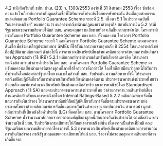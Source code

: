 4.2 หนังสือเวียนที่ ธปท. ฝนส. (23) ว. 1303/2553 ลงวันที่ 31 สิงหาคม 2553
เรื่อง ซักซ้อมความเข้าใจเกี่ยวกับการกำกับดูแลสินเชื่อที่ได้รับการค้ำประกันโดยบรรษัทประกัน
สินเชื่ออุตสาหกรรมขนาดย่อมแบบ Portfolio Guarantee Scheme ระยะที่ 2
5. เนื้อหา
5.1 ในประกาศฉบับนี้
“ธนาคารพาณิชย์” หมายความว่า ธนาคารพาณิชย์ตามกฎหมายว่าด้วยธุรกิจ
สถาบันการเงิน
5.2
กรณีรัฐบาลชดเชยความเสียหายให้แก่ บสย. ครอบคลุมความเสียหายที่อาจเกิดขึ้นจากการดำเนิน
โครงการค้ำประกันแบบ Portfolio Guarantee Scheme ของ บสย. ทั้งหมด เช่น โครงการ
Portfolio Guarantee Scheme ระยะที่ 1 และโครงการ Portfolio Guarantee Scheme
ตามมาตรการสินเชื่อเพื่อช่วยเหลือผู้ประกอบการ SMEs ที่ได้รับผลกระทบจากอุทกภัย ปี 2554
ให้ธนาคารพาณิชย์ถือปฏิบัติตามหลักเกณฑ์ ดังต่อไปนี้
การคานวณสินทรัพย์เสี่ยงด้านเครดิตและการคำนวณการกันเงินสํารอง
Approach (วิธี IRB)
5.2.1 หลักเกณฑ์การคํานวณสินทรัพย์เสี่ยงด้านเครดิต
ให้ธนาคารพาณิชย์สามารถนำการค้ำประกันโดย บสย. ตามโครงการ
Portfolio Guarantee Scheme มาปรับลดความเสี่ยงด้านเครดิตของลูกหนี้ภายใต้โครงการดังกล่าวได้
โดยให้ถือเสมือนว่าลูกหนี้ได้รับการค้ำประกันโดยอ้อมจากรัฐบาลไทย เฉพาะในส่วนที่ บสย. รับประกัน
ความเสียหาย ทั้งนี้ ให้ธนาคารพาณิชย์ถือปฏิบัติเกี่ยวกับการคำนวณสินทรัพย์เสี่ยงด้านเครดิตตาม
ประกาศธนาคารแห่งประเทศไทยว่าด้วยหลักเกณฑ์การคํานวณสินทรัพย์เสี่ยงด้านเครดิตสำหรับ
ธนาคารพาณิชย์โดย Standardised Approach (วิธี SA) และตามประกาศธนาคารแห่งประเทศไทย
ว่าด้วยการคํานวณสินทรัพย์เสี่ยงด้านเครดิตสําหรับธนาคารพาณิชย์โดย Internal Ratings-Based
5.2.2 หลักเกณฑ์การจัดชั้นและการกันเงินสํารอง
ให้ธนาคารพาณิชย์ที่ถือปฏิบัติเกี่ยวกับการจัดชั้นตามประกาศธนาคาร
แห่งประเทศไทยว่าด้วยหลักเกณฑ์การจัดชั้นและการกันเงินสำรองของสถาบันการเงิน สามารถนำ
มูลค่าหลักประกันที่เป็นหนังสือค้ำประกัน (LG) ที่ออกโดย บสย. ตามโครงการ Portfolio Guarantee
Scheme ทั้งจำนวนมาหักออกจากราคาตามบัญชีของลูกหนี้ก่อนการกันเงินสำรองได้ ตามสัดส่วน
ของจำนวนเงินที่ บสย. รับประกันความเสียหายให้กับธนาคารพาณิชย์นั้น เนื่องจากเป็นส่วนที่มีมติ
คณะรัฐมนตรีชดเชยความเสียหายจากโครงการนี้
5.3 การคานวณสินทรัพย์เสี่ยงด้านเครดิตและการคำนวณการกันเงินสํารอง
กรณีรัฐบาลชดเชยความเสียหายให้แก่ บสย. ซึ่งอาจไม่ครอบคลุมความเสียหายที่อาจเกิดขึ้นจาก
